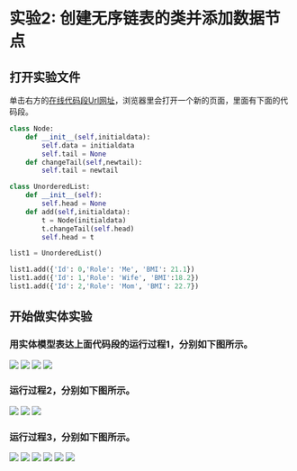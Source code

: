 # 实验2: 创建无序链表的类并添加数据节点

## 打开实验文件

单击右方的[在线代码段Url网址](http://pythontutor.com/visualize.html#code=class%20Node%3A%0A%20%20%20%20def%20__init__%28self,initialdata%29%3A%0A%20%20%20%20%20%20%20%20self.data%20%3D%20initialdata%0A%20%20%20%20%20%20%20%20self.tail%20%3D%20None%0A%20%20%20%20def%20changeTail%28self,newtail%29%3A%0A%20%20%20%20%20%20%20%20self.tail%20%3D%20newtail%0A%0Aclass%20UnorderedList%3A%0A%20%20%20%20def%20__init__%28self%29%3A%0A%20%20%20%20%20%20%20%20self.head%20%3D%20None%0A%20%20%20%20def%20add%28self,initialdata%29%3A%0A%20%20%20%20%20%20%20%20tempnode%20%3D%20Node%28initialdata%29%0A%20%20%20%20%20%20%20%20tempnode.changeTail%28self.head%29%0A%20%20%20%20%20%20%20%20self.head%20%3D%20tempnode%0A%0Alist1%20%3D%20UnorderedList%28%29%0A%0Alist1.add%28%7B'Id'%3A%200,'Role'%3A%20'Me',%20'BMI'%3A%2021.1%7D%29%0Alist1.add%28%7B'Id'%3A%201,'Role'%3A%20'Wife',%20'BMI'%3A18.2%7D%29%0Alist1.add%28%7B'Id'%3A%202,'Role'%3A%20'Mom',%20'BMI'%3A%2022.7%7D%29&cumulative=false&heapPrimitives=nevernest&mode=edit&origin=opt-frontend.js&py=3&rawInputLstJSON=%5B%5D&textReferences=false)，浏览器里会打开一个新的页面，里面有下面的代码段。

```python
class Node:
    def __init__(self,initialdata):
        self.data = initialdata
        self.tail = None
    def changeTail(self,newtail):
        self.tail = newtail

class UnorderedList:
    def __init__(self):
        self.head = None
    def add(self,initialdata):
        t = Node(initialdata)
        t.changeTail(self.head)
        self.head = t

list1 = UnorderedList()

list1.add({'Id': 0,'Role': 'Me', 'BMI': 21.1})
list1.add({'Id': 1,'Role': 'Wife', 'BMI':18.2})
list1.add({'Id': 2,'Role': 'Mom', 'BMI': 22.7})
```

## 开始做实体实验

### 用实体模型表达上面代码段的运行过程1，分别如下图所示。

![](/images/章4-理解基本的数据结构/创建无序链表的类并添加数据节点/1a1.jpeg)
![](/images/章4-理解基本的数据结构/创建无序链表的类并添加数据节点/1a2.jpeg)
![](/images/章4-理解基本的数据结构/创建无序链表的类并添加数据节点/1a3.jpeg)
![](/images/章4-理解基本的数据结构/创建无序链表的类并添加数据节点/1a4.jpeg)

### 运行过程2，分别如下图所示。

![](/images/章4-理解基本的数据结构/创建无序链表的类并添加数据节点/2a1.jpeg)
![](/images/章4-理解基本的数据结构/创建无序链表的类并添加数据节点/2a2.jpeg)
![](/images/章4-理解基本的数据结构/创建无序链表的类并添加数据节点/2a3.jpeg)

### 运行过程3，分别如下图所示。

![](/images/章4-理解基本的数据结构/创建无序链表的类并添加数据节点/3a1.jpeg)
![](/images/章4-理解基本的数据结构/创建无序链表的类并添加数据节点/3a2.jpeg)
![](/images/章4-理解基本的数据结构/创建无序链表的类并添加数据节点/3a3.jpeg)
![](/images/章4-理解基本的数据结构/创建无序链表的类并添加数据节点/3a4.jpeg)
![](/images/章4-理解基本的数据结构/创建无序链表的类并添加数据节点/3a5.jpeg)
![](/images/章4-理解基本的数据结构/创建无序链表的类并添加数据节点/3a6.jpeg)